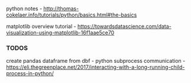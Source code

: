 python notes -  http://thomas-cokelaer.info/tutorials/python/basics.html#the-basics

matplotlib overview tutorial - https://towardsdatascience.com/data-visualization-using-matplotlib-16f1aae5ce70


### TODOS
create pandas dataframe from dbf - 
python subprocess communication - https://eli.thegreenplace.net/2017/interacting-with-a-long-running-child-process-in-python/
<!--stackedit_data:
eyJoaXN0b3J5IjpbLTE1MzkyODIwNTgsMTYzNTAwMTg2OSwtMT
kzOTA0NzY4NywxOTIxMDA4MjIsLTM1MjkyMTYwLDExOTA0ODA5
NTAsLTE0Njk3OTY4MzddfQ==
-->